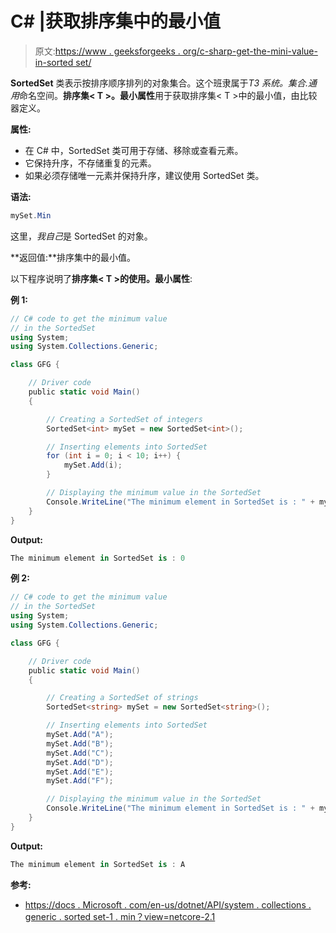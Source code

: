 # C# |获取排序集中的最小值

> 原文:[https://www . geeksforgeeks . org/c-sharp-get-the-mini-value-in-sorted set/](https://www.geeksforgeeks.org/c-sharp-get-the-minimum-value-in-the-sortedset/)

**SortedSet** 类表示按排序顺序排列的对象集合。这个班隶属于*T3 系统。集合.通用*命名空间。**排序集< T >。最小属性**用于获取排序集< T >中的最小值，由比较器定义。

**属性:**

*   在 C# 中，SortedSet 类可用于存储、移除或查看元素。
*   它保持升序，不存储重复的元素。
*   如果必须存储唯一元素并保持升序，建议使用 SortedSet 类。

**语法:**

```cs
mySet.Min

```

这里，*我自己*是 SortedSet 的对象。

**返回值:**排序集中的最小值。

以下程序说明了**排序集< T >的使用。最小属性**:

**例 1:**

```cs
// C# code to get the minimum value
// in the SortedSet
using System;
using System.Collections.Generic;

class GFG {

    // Driver code
    public static void Main()
    {

        // Creating a SortedSet of integers
        SortedSet<int> mySet = new SortedSet<int>();

        // Inserting elements into SortedSet
        for (int i = 0; i < 10; i++) {
            mySet.Add(i);
        }

        // Displaying the minimum value in the SortedSet
        Console.WriteLine("The minimum element in SortedSet is : " + mySet.Min);
    }
}
```

**Output:**

```cs
The minimum element in SortedSet is : 0

```

**例 2:**

```cs
// C# code to get the minimum value
// in the SortedSet
using System;
using System.Collections.Generic;

class GFG {

    // Driver code
    public static void Main()
    {

        // Creating a SortedSet of strings
        SortedSet<string> mySet = new SortedSet<string>();

        // Inserting elements into SortedSet
        mySet.Add("A");
        mySet.Add("B");
        mySet.Add("C");
        mySet.Add("D");
        mySet.Add("E");
        mySet.Add("F");

        // Displaying the minimum value in the SortedSet
        Console.WriteLine("The minimum element in SortedSet is : " + mySet.Min);
    }
}
```

**Output:**

```cs
The minimum element in SortedSet is : A

```

**参考:**

*   [https://docs . Microsoft . com/en-us/dotnet/API/system . collections . generic . sorted set-1 . min？view=netcore-2.1](https://docs.microsoft.com/en-us/dotnet/api/system.collections.generic.sortedset-1.min?view=netcore-2.1)